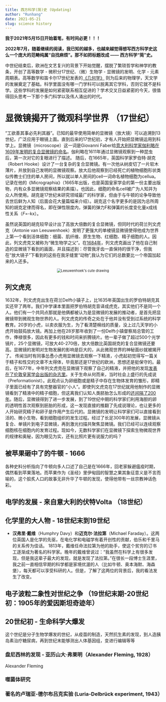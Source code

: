 ```yaml
---
title: 西方科学(简)史 (Updating)
author: "Runhang"
date: 2021-05-21
slug: science history
---
```

**我于2021年5月15日开始着笔，有时间必更！！！**

**2022年7月，随着继续的阅读，我已知的越多，也越来越觉得想写西方科学史这么一个庞大的范畴纯属“自找麻烦”。那不如把标题改成 —— 西方科学“简”史。**

中世纪结束后，欧洲在文艺复兴的背景下开始觉醒，摆脱了繁琐哲学和神学的教条，开创了高等数学 - 微积分17世纪、（微）生物学 - 显微镜的发明、化学 - 元素周期表。高等数学和笛卡尔17世纪发表的[《几何学》](https://baike.baidu.com/item/%E7%AC%9B%E5%8D%A1%E5%B0%94/85475?fromtitle=%E7%AC%9B%E5%8D%A1%E5%84%BF&fromid=156583)
则为后来的物理学，天文学的发展奠定了基础。科学里面没有哪一门学科可以脱离其它学科，否则它就不是科学。这些学科的发展是如何紧密联系相互促进的？学术交叉日益紧密的今天，很值得回头思考一下那个多门科学以及伟人涌出的时代。

# 显微镜揭开了微观科学世界 （17世纪）

“工欲善其事必先利其器”。已知的最早使用简单的显微镜（放大镜）可以追溯到13世纪，广泛应用于眼镜上面。直到后来的17世纪初，才有人开始把显微镜运用到科学上。显微镜（microscope）这一词是Giovanni Faber给[意大利科学家伽利略在1609年发明的复合显微镜的命名](https://www.ncbi.nlm.nih.gov/pmc/articles/PMC4422127/)。伽利略在1611年通过显微镜观察到一种昆虫后，第一次对它的复眼进行了描述。
随后，在1665年，英国科学家罗伯特·胡克（Robert Hooke）设计了一台复杂的复合显微镜。有一次他从树皮切了一片软木薄片，并放到自己发明的显微镜观察。放大后他观察到已经死亡的植物细胞形状类似传教士们住的单人房间，所以就以单人房间的cell一词命名植物细胞为cellua。记录在他的《Micrographia》（1665年出版，也是英国皇家学会的第一份主要出版物，内有众多显微镜观察结果的素描）。也因此，细胞的命名cell被广为人知并为众人所使用。胡克是17世纪末研究领域最广的科学家，但由于与牛顿的论争导致他去世后鲜为人知（后面会花大量篇幅来介绍）。胡克这个名字更多的是因为总所周知的胡克定律而得名，即在弹性限度内，弹簧的弹力F和弹簧的长度变化量x成线性关系（_F_=-kx）。

虽然说英国的胡克较早设计出了高放大倍数的复合显微镜，但同时代的荷兰列文虎克（Antonie van Leeuwenhoek）发明了更强大的单棱镜显微镜使得他成为世界上第一个看到活体细胞：细菌、肌纤维、原生生物、红细胞、精子细胞的人。因此，列文虎克又被称为“微生物学之父”。在[1684年](https://www.youtube.com/watch?v=laeowpY5WPE&t=12s)，列文虎克画出了他在自己制造的显微镜下看到的画面，并且描述到：尽管我牙齿一直保持的很干净，但我在“放大镜子”下看到的这些在我牙缝里“动物”,我认为它们的总数要比一个帝国加起来的人还多。

<center>
<img src="/cn/Website_pics/leeuwenhoek.png" alt="Leeuwenhoek's cute drawing" style="zoom:80%;" />
</center>

## 列文虎克
1632年，列文虎克出生在荷兰Delft小镇子上，比1635年英国出生的罗伯特胡克其实还早了两年。我们中学课本里面把罗伯特胡克音译成虎克，其实他们不是同一个人。他们有一个共同点那就是他俩都被认为是显微镜的发展的推动者，是首先把显微镜带到微观生物世界的人。列文虎克的传奇之处在于他并没有受到过系统的科学教育。20岁的小虎，以卖衣服为生，为了看清楚棉线的质量，没上过几天学的小虎开始鼓捣放大镜。再加上他在28岁那年收到了一份Delft小镇督察局总管的工作，俸禄很多，因此有更多的钱和时间来折腾镜片。他一辈子做了超过500个光学镜片，25个显微镜，可放大40-270倍，放大倍数比英国胡克的复合显微镜还要高。显微镜的发明对生物发展的影响是巨大的，从此微观世界的神秘面纱就被揭开了。 传闻当时有同事怂恿小虎用显微镜去观察一下精液，小虎起初觉得写一篇关于精子和性交的文章不太得体，毕竟那还是17世纪的欧洲，思想还是挺保守的。最后，在1677年，中年列文虎克在显微镜下观察了自己的精液，并把他的发现[发表在了伦敦皇家学会出版的杂志里](https://archive.org/details/philtrans01261904)。关于生命从何而来，当时社会上盛行的先成说（Preformationist）。此观点认为卵细胞或是精子中存在生物体发育的雏形，即精子里面已经有了具有完整器官的“小人”。即使列文虎克在17世纪就用他制作的显微镜看到了精液中的精子细胞，但这离我们认知人类胚胎怎么形成的[还间隔了200年](https://www.smithsonianmag.com/science-nature/scientists-finally-unravel-mysteries-sperm-180963578/)。随后，显微镜得到了进一步发展，到了19世纪中期的科学家们利用海胆的卵的透明性首次观察到胚胎的形成，这一发现直接的推翻了先成说理论，也让更多的人开始研究精子和卵子是作用产生后代的。显微镜的发明让科学家们可以直接看到活的、微小生物，看到细胞组织的发生过程。经过了长足300年的发展，显微镜从复合、单镜片到电子显微镜，再到激光扫描共聚焦显微镜。我们已经可以连续观察细胞核在细胞内的发育过程。现如今，无数科学家们在显微镜下探索生物微观世界的规律和奥秘，因为眼见为实，还有比照片更有说服力的吗？

## 被苹果砸中了的牛顿 - 1666

各种史料分析指向了牛顿向多人口述了自己是在1666年，回老家躲避瘟疫时期，偶然看到苹果落地。而苹果作为《圣经》里伊甸园的智慧之果其象征意义是不言而喻的，这个脍炙人口的故事无非升华了牛顿的发现，使得他带有一丝宗教神话色彩。


## 电学的发展 - 来自意大利的伏特Volta （18世纪）

## 化学里的大人物 - 18世纪末到19世纪

- **汉弗里·戴维**（Humphry Davy）和**迈克尔·法拉第**（Michael Faraday）。这两位英国人是化学的先驱，在电化学和电磁学有着开创性的贡献，伯乐和千里马的关系传为佳话。
1813年，戴维任命法拉第为他的助手，使这个贫穷的订书工逐渐成为著名的科学家。晚年的戴维曾说过：“我虽然在科学上有很多发现，但是我这辈子最大的发现，就是发现了法拉第。”在很长一段博士生涯里，我之前一直相信早期的科学都是家境优渥的人（比如牛顿、奥本海默、海森堡），每天都可以享受科研的人。但是，了解了这两位的背景后，我的看法发生了改变。

## 电子波粒二象性对世纪之争 （19世纪末期-20世纪初：1905年的爱因斯坦奇迹年）

## 20世纪初 - 生命科学大爆发

这个世纪是分子生物学爆发的世纪，从疫苗的制造，天然抗生素的发现，到人造胰岛素治疗糖尿病，再到世纪末能够测出人体基因组，变进行编辑等等

### 盘尼西林的发现 - 亚历山大·弗莱明（Alexander Fleming, 1928）

Alexander Fleming

### 噬菌体研究 

### 著名的卢瑞亚-德尔布吕克实验 (Luria-Delbrück experiment, 1943）








